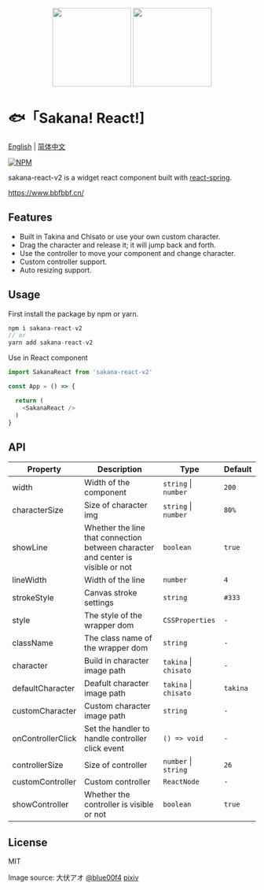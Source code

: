 <p align="center">
<img src="https://raw.githubusercontent.com/boiboif/sakana-react/main/src/assets/img/chisato.png" height="160px">
<img src="https://raw.githubusercontent.com/boiboif/sakana-react/main/src/assets/img/takina.png" height="160px">
</p>

# 🐟「Sakana! React!]

[English](https://github.com/Skyline-9/sakana-react-v2/blob/main/README.md) | [简体中文](https://github.com/Skyline-9/sakana-react-v2/blob/main/README.zh.md)

[![NPM](https://img.shields.io/npm/v/sakana-react-v2?style=for-the-badge)](https://www.npmjs.com/package/sakana-react-v2)

sakana-react-v2 is a widget react component built with [react-spring](https://react-spring.io/).

<https://www.bbfbbf.cn/>

## Features

- Built in Takina and Chisato or use your own custom character.
- Drag the character and release it; it will jump back and forth.
- Use the controller to move your component and change character.
- Custom controller support.
- Auto resizing support.

## Usage
First install the package by npm or yarn.
```ts
npm i sakana-react-v2
// or
yarn add sakana-react-v2
```
Use in React component
```ts
import SakanaReact from 'sakana-react-v2'

const App = () => {

  return (
    <SakanaReact />
  )
}
```

## API

| Property         | Description                   | Type                       | Default  |
| -----------      | ---------------------------   | -------------------------  | ------- |
| width            | Width of the component        | `string` \| `number`       |  `200`      |
| characterSize    | Size of character img         | `string` \| `number`       | `80%` |
| showLine         | Whether the line that connection between character and center is visible or not | `boolean`  | `true` |
| lineWidth        | Width of the line             | `number`      | `4` |
| strokeStyle      | Canvas stroke settings        | `string`      | `#333` |
| style            | The style of the wrapper dom  | `CSSProperties` | `-` |
| className        | The class name of the wrapper dom  | `string`        | `-` |
| character        | Build in character image path | `takina` \| `chisato`     | `-` |
| defaultCharacter | Deafult character image path  | `takina` \| `chisato`     | `takina` |
| customCharacter  | Custom character image path   | `string`     | `-` |
| onControllerClick | Set the handler to handle controller click event    | `() => void`  | `-` |
| controllerSize    | Size of controller             | `number` \| `string`  | `26` |
| customController  | Custom controller              | `ReactNode`  | `-` |
| showController    | Whether the controller is visible or not               | `boolean`  | `true` |

## License
MIT

Image source: 大伏アオ [@blue00f4](https://twitter.com/blue00f4) [pixiv](https://pixiv.me/aoiroblue1340)
